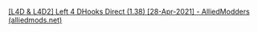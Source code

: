 [\[L4D & L4D2\] Left 4 DHooks Direct (1.38) [28-Apr-2021] - AlliedModders (alliedmods.net)](https://forums.alliedmods.net/showthread.php?t=321696)

